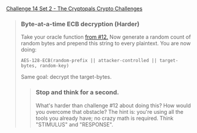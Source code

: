 [Challenge 14 Set 2 - The Cryptopals Crypto Challenges](https://cryptopals.com/sets/2/challenges/14)

> ### Byte-at-a-time ECB decryption (Harder)
>
> Take your oracle function [from #12.](https://cryptopals.com/sets/2/challenges/12) Now generate a random count of random bytes and prepend this string to every plaintext. You are now doing:
>
>     AES-128-ECB(random-prefix || attacker-controlled || target-bytes, random-key)
>
> Same goal: decrypt the target-bytes.
>
> > ### Stop and think for a second.
> > What's harder than challenge #12 about doing this? How would you overcome that obstacle? The hint is: you're using all the tools you already have; no crazy math is required.
> > Think "STIMULUS" and "RESPONSE".